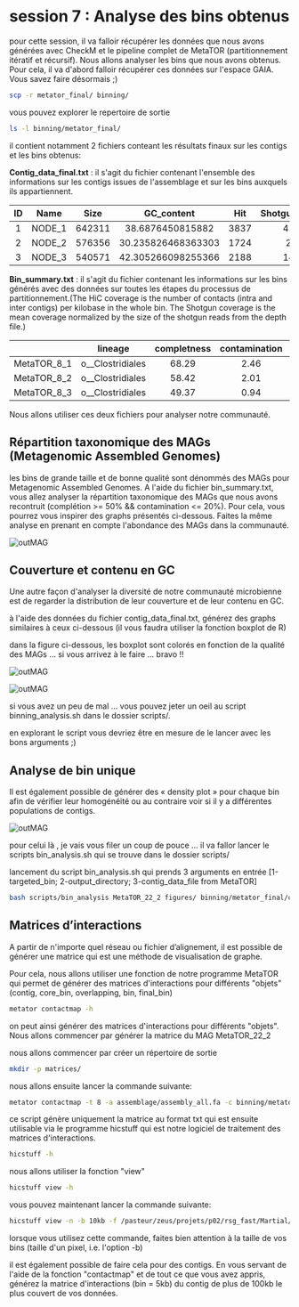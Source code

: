 # session 7 : Analyse des bins obtenus

pour cette session, il va falloir récupérer les données que nous avons générées avec CheckM et le pipeline complet de MetaTOR (partitionnement itératif et récursif). Nous allons analyser les bins que nous avons obtenus. Pour cela, il va d'abord falloir récupérer ces données sur l'espace GAIA. Vous savez faire désormais ;)

```sh
scp -r metator_final/ binning/
```

vous pouvez explorer le repertoire de sortie

```sh
ls -l binning/metator_final/
```
il contient notamment 2 fichiers conteant les résultats finaux sur les contigs et les bins obtenus:


**Contig_data_final.txt**
 : il s'agit du fichier contenant l'ensemble des informations sur les contigs issues de l'assemblage et sur les bins auxquels ils appartiennent.
 
|ID|Name|Size|GC_content|Hit|Shotgun_coverage|Restriction_site|Core_bin_ID|Core_bin_contigs|Core_bin_size|Overlapping_bin_ID|Overlapping_bin_contigs|Overlapping_bin_size|Recursive_bin_ID|Recursive_bin_contigs|Recursive_bin_size|Final_bin|
|:-:|:-:|:-:|:-:|:-:|:-:|:-:|:-:|:-:|:-:|:-:|:-:|:-:|:-:|:-:|:-:|:-:|
|1|NODE_1|642311|38.6876450815882|3837|41.1565|2006|1|65|2175226|1|396|6322353|1|52|2158803|MetaTOR_1_1|
|2|NODE_2|576356|30.235826468363303|1724|24.509|1256|2|40|1735419|2|401|735419|0|-|-|MetaTOR_2_0|
|3|NODE_3|540571|42.305266098255366|2188|14.5855|3405|3|127|6409484|3|431|13615480|1|112|6385126|MetaTOR_3_1|

**Bin_summary.txt**
 : il s'agit du fichier contenant les informations sur les bins générés avec des données sur toutes les étapes du processus de partitionnement.(The HiC coverage is the number of contacts (intra and inter contigs) per kilobase in the whole bin. The Shotgun coverage is the mean coverage normalized by the size of the shotgun reads from the depth file.)

||lineage|completness|contamination|size|contigs|N50|longest_contig|GC|coding_density|taxonomy|Coverage|
|:-:|:-:|:-:|:-:|:-:|:-:|:-:|:-:|:-:|:-:|:-:|:-:|
|MetaTOR_8_1|o__Clostridiales|68.29|2.46|1431612|15|116129|291620|26.36|87.97|k__Bacteria;p__Firmicutes;c__Clostridia;o__Clostridiales|146.46719755483332|
|MetaTOR_8_2|o__Clostridiales|58.42|2.01|1396934|58|41290|174682|28.89|83.70|k__Bacteria;p__Firmicutes;c__Clostridia;o__Clostridiales|22.252416224710686|
|MetaTOR_8_3|o__Clostridiales|49.37|0.94|1420821|82|33095|89964|30.29|83.24|k__Bacteria;p__Firmicutes;c__Clostridia;o__Clostridiales;f__Peptostreptococcaceae_3;g__Clostridium_3|44.27369196532141|


Nous allons utiliser ces deux fichiers pour analyser notre communauté.

## Répartition taxonomique des MAGs (Metagenomic Assembled Genomes)

les bins de grande taille et de bonne qualité sont dénommés des MAGs pour Metagenomic Assembled Genomes. A l'aide du fichier bin_summary.txt, vous allez analyser la répartition taxonomique des MAGs que nous avons recontruit (complétion >= 50% && contamination <= 20%). Pour cela, vous pourrez vous inspirer des graphs présentés ci-dessous. Faites la même analyse en prenant en compte l'abondance des MAGs dans la communauté.

![outMAG](docs/images/outMAG10.png)

## Couverture et contenu en GC

Une autre façon d'analyser la diversité de notre communauté microbienne est de regarder la distribution de leur couverture et de leur contenu en GC.

à l'aide des données du fichier contig_data_final.txt, générez des graphs similaires à ceux ci-dessous (il vous faudra utiliser la fonction boxplot de R)

dans la figure ci-dessous, les boxplot sont colorés en fonction de la qualité des MAGs ... si vous arrivez à le faire ... bravo !!

![outMAG](docs/images/outMAG3.png)

![outMAG](docs/images/outMAG4.png)

si vous avez un peu de mal ... vous pouvez jeter un oeil au script binning_analysis.sh dans le dossier scripts/.

en explorant le script vous devriez être en mesure de le lancer avec les bons arguments ;)


## Analyse de bin unique

Il est également possible de générer des « density plot » pour chaque bin afin de vérifier leur homogénéité ou au contraire voir si il y a différentes populations de contigs.

![outMAG](docs/images/outMAG7.png)

pour celui là , je vais vous filer un coup de pouce ... il va fallor lancer le scripts bin_analysis.sh qui se trouve dans le dossier scripts/

lancement du script bin_analysis.sh qui prends 3 arguments en entrée [1-targeted_bin; 2-output_directory; 3-contig_data_file from MetaTOR]

```sh
bash scripts/bin_analysis MetaTOR_22_2 figures/ binning/metator_final/contig_data_final.txt
```

## Matrices d’interactions

A partir de n'importe quel réseau ou fichier d’alignement, il est possible de générer une matrice qui est une méthode de visualisation de graphe.

Pour cela, nous allons utiliser une fonction de notre programme MetaTOR qui permet de générer des matrices d'interactions pour différents "objets" (contig, core_bin, overlapping, bin, final_bin)

```sh
metator contactmap -h
```
on peut ainsi générer des matrices d'interactions pour différents "objets". Nous allons commencer par générer la matrice du MAG MetaTOR_22_2

nous allons commencer par créer un répertoire de sortie

```sh
mkdir -p matrices/
```

nous allons ensuite lancer la commande suivante:

```sh
metator contactmap -t 8 -a assemblage/assembly_all.fa -c binning/metator_final/contig_data_final -e DpnII,HinfI -n "MetaTOR_22_2" -p binning/metator_final/alignment_0.pairs -f -o matrices/MetaTOR_22_2/ -O "final_bin"
```
ce script génère uniquement la matrice au format txt qui est ensuite utilisable via le programme hicstuff qui est notre logiciel de traitement des matrices d'interactions.

```sh
hicstuff -h
```

nous allons utiliser la fonction "view"

```sh
hicstuff view -h
```
vous pouvez maintenant lancer la commande suivante:

```sh
hicstuff view -n -b 10kb -f /pasteur/zeus/projets/p02/rsg_fast/Martial/projets/TP_Meta3C/matrices/MetaTOR_20_2/fragments_list.txt -o /pasteur/zeus/projets/p02/rsg_fast/Martial/projets/TP_Meta3C/matrices/MetaTOR_22_2/mat_10kb_norm.pdf /pasteur/zeus/projets/p02/rsg_fast/Martial/projets/TP_Meta3C/matrices/MetaTOR_22_2/abs_fragments_contacts_weighted.txt
```

lorsque vous utilisez cette commande, faites bien attention à la taille de vos bins (taille d'un pixel, i.e. l'option -b)

il est également possible de faire cela pour des contigs. En vous servant de l'aide de la fonction "contactmap" et de tout ce que vous avez appris, générez la matrice d'interactions (bin = 5kb) du contig de plus de 100kb le plus couvert de vos données.

